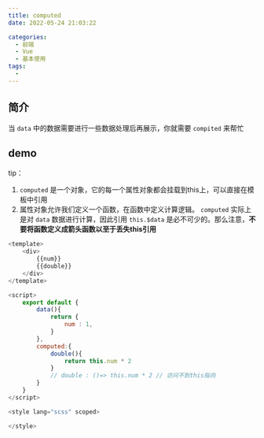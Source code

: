 ```yaml
---
title: computed
date: 2022-05-24 21:03:22

categories:
  - 前端
  - Vue
  - 基本使用
tags:
  - 
---
```


## 简介

当 `data` 中的数据需要进行一些数据处理后再展示，你就需要 `compited` 来帮忙

## demo

tip：

1.  `computed` 是一个对象，它的每一个属性对象都会挂载到this上，可以直接在模板中引用
2.  属性对象允许我们定义一个函数，在函数中定义计算逻辑。 `computed` 实际上是对 `data` 数据进行计算，因此引用 `this.$data` 是必不可少的。那么注意，**不要将函数定义成箭头函数以至于丢失this引用**

```javascript
<template>
    <div>
        {{num}}
        {{double}}
    </div>
</template>

<script>
    export default {
        data(){
            return {
                num : 1,
            }
        },
        computed:{
            double(){
                return this.num * 2
            }
            // double : ()=> this.num * 2 // 访问不到this指向
        }
    }
</script>

<style lang="scss" scoped>

</style>
```


